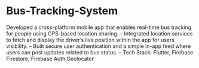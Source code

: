 # Bus-Tracking-System
Developed a cross-platform mobile app that enables real-time bus tracking for people using GPS-based location sharing.
– Integrated location services to fetch and display the driver’s live position within the app for users visibility.
– Built secure user authentication and a simple in-app feed where users can post updates related to bus status.
– Tech Stack: Flutter, Firebase Firestore, Firebase Auth,Geolocator
